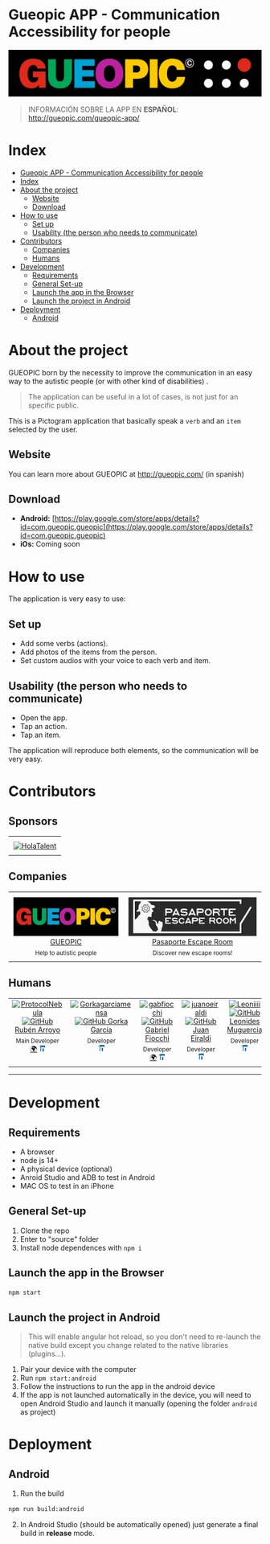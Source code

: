 # Gueopic APP - Communication Accessibility for people

![GUEOPIC Logo](readme-assets/header.jpeg)

> INFORMACIÓN SOBRE LA APP EN **ESPAÑOL**: http://gueopic.com/gueopic-app/

# Index

- [Gueopic APP - Communication Accessibility for people](#gueopic-app---communication-accessibility-for-people)
- [Index](#index)
- [About the project](#about-the-project)
  - [Website](#website)
  - [Download](#download)
- [How to use](#how-to-use)
  - [Set up](#set-up)
  - [Usability (the person who needs to communicate)](#usability-the-person-who-needs-to-communicate)
- [Contributors](#contributors)
  - [Companies](#companies)
  - [Humans](#humans)
- [Development](#development)
  - [Requirements](#requirements)
  - [General Set-up](#general-set-up)
  - [Launch the app in the Browser](#launch-the-app-in-the-browser)
  - [Launch the project in Android](#launch-the-project-in-android)
- [Deployment](#deployment)
  - [Android](#android)

# About the project

GUEOPIC born by the necessity to improve the communication in an easy way to the autistic people (or with other kind of disabilities) .

> The application can be useful in a lot of cases, is not just for an specific public.

This is a Pictogram application that basically speak a `verb` and an `item` selected by the user.

## Website

You can learn more about GUEOPIC at http://gueopic.com/ (in spanish)

## Download

- **Android:** [https://play.google.com/store/apps/details?id=com.gueopic.gueopic](https://play.google.com/store/apps/details?id=com.gueopic.gueopic)
- **iOs:** Coming soon

# How to use

The application is very easy to use:

## Set up

- Add some verbs (actions).
- Add photos of the items from the person.
- Set custom audios with your voice to each verb and item.

## Usability (the person who needs to communicate)

- Open the app.
- Tap an action.
- Tap an item.

The application will reproduce both elements, so the communication will be very easy.

# Contributors

## Sponsors

<table>
  <tr>
    <td align="center" valign="middle" style="padding: 10px;">
      <a href="http://vercel.com?utm_source=gueopic&utm_campaign=oss" target="_blank">
        <img src="https://www.datocms-assets.com/31049/1618983297-powered-by-vercel.svg" alt="HolaTalent"><br />
      </a>
    </td>
  </tr>
</table>

## Companies

<!-- markdownlint-disable -->
<table>
  <tr>
    <td align="center" valign="middle" style="padding: 10px;">
      <a href="http://gueopic.com/" target="_blank">
        <img src="readme-assets/sponsors/gueopic.jpeg" alt="HolaTalent"><br />
        GUEOPIC <br>
      </a>
      <sub>Help to autistic people</sub>
    </td>
    <!-- <td align="center" valign="middle" style="padding: 10px;">
      <a href="https://holatalent.com" target="_blank">
        <img src="readme-assets/sponsors/hola_talent.jpg" alt="HolaTalent"><br />
        Hola Talent <br>
      </a>
      <sub>Find your desired work</sub>
    </td> -->
    <td align="center" valign="middle" style="padding: 10px;">
      <a href="https://pasaporteescaperoom.com/" target="_blank">
        <img src="readme-assets/sponsors/pasaporte_escape_room.jpg" alt="PasaporteEscapeRoom"><br />
        Pasaporte Escape Room <br>
      </a>
      <sub>Discover new escape rooms!</sub>
    </td>
  </tr>
</table>

## Humans

<!-- markdownlint-disable -->
<table>
  <tr>
    <td align="center" valign="top">
      <a href="https://github.com/ProtocolNebula" target="_blank">
        <img src="https://avatars.githubusercontent.com/u/3286840?v=4" alt="ProtocolNebula" width="100" height="100"><br />
        <img src="https://github.githubassets.com/favicons/favicon.png" alt="GitHub" width="15"> Rubén Arroyo <br>
      </a>
      <sub>Main Developer</sub><br>
      <a href="https://racs.es" target="_blank" title="racs.es">🌍</a>
      <a href="https://www.linkedin.com/in/ruben-arroyo-ceruelo/">
        <img src="readme-assets/icon_linkedin.jpeg" alt="LinkedIn" width="12">
      </a>
    </td>
    <td align="center" valign="top">
      <a href="https://github.com/Gorkagarciamensa" target="_blank">
        <img src="https://avatars.githubusercontent.com/u/56064972?v=4" alt="Gorkagarciamensa" width="100" height="100"><br />
        <img src="https://github.githubassets.com/favicons/favicon.png" alt="GitHub" width="15"> Gorka García <br>
      </a>
      <sub>Developer</sub><br>
      <a href="https://www.linkedin.com/in/gorkagarciamensa/">
        <img src="readme-assets/icon_linkedin.jpeg" alt="LinkedIn" width="12">
      </a>
    </td>
    <td align="center" valign="top">
      <a href="https://github.com/gabfiocchi" target="_blank">
        <img src="https://avatars.githubusercontent.com/u/9122190?v=4" alt="gabfiocchi" width="100" height="100"><br />
        <img src="https://github.githubassets.com/favicons/favicon.png" alt="GitHub" width="15"> Gabriel Fiocchi <br>
      </a>
      <sub>Developer</sub><br>
      <a href="https://gabfiocchi.com" target="_blank" title="gabfiocchi.com">🌍</a> 
      <a href="https://www.linkedin.com/in/gabfiocchi">
        <img src="readme-assets/icon_linkedin.jpeg" alt="LinkedIn" width="12">
      </a>
    </td>
    <td align="center" valign="top">
      <a href="https://github.com/juanoeiraldi" target="_blank">
        <img src="https://avatars.githubusercontent.com/u/72230349?v=4" alt="juanoeiraldi" width="100" height="100"><br />
        <img src="https://github.githubassets.com/favicons/favicon.png" alt="GitHub" width="15"> Juan Eiraldi <br>
      </a>
      <sub>Developer</sub><br>
      <a href="http://linkedin.com/in/juan-eiraldi-8268221b6">
        <img src="readme-assets/icon_linkedin.jpeg" alt="LinkedIn" width="12">
      </a>
    </td>
    <td align="center" valign="top">
      <a href="https://github.com/Leoniiii" target="_blank">
        <img src="https://avatars.githubusercontent.com/u/54798485?v=4" alt="Leoniiii" width="100" height="100"><br />
        <img src="https://github.githubassets.com/favicons/favicon.png" alt="GitHub" width="15"> Leonides Muguercia <br>
      </a>
      <sub>Developer</sub><br>
      <a href="https://www.linkedin.com/in/leonimug/">
        <img src="readme-assets/icon_linkedin.jpeg" alt="LinkedIn" width="12">
      </a>
    </td>
  </tr>
</table>
<!-- markdownlint-restore -->

<!--
<a href="https://github.com/gueopic/app/graphs/contributors">
  <img src="https://contrib.rocks/image?repo=gueopic/app" />
</a>

Made with [contrib.rocks](https://contrib.rocks). -->

---

# Development

## Requirements

- A browser
- node js 14+
- A physical device (optional)
- Anroid Studio and ADB to test in Android
- MAC OS to test in an iPhone

## General Set-up

1. Clone the repo
2. Enter to "source" folder
3. Install node dependences with `npm i`

## Launch the app in the Browser

```bash
npm start
```

## Launch the project in Android

> This will enable angular hot reload, so you don't need to re-launch the native build except you change related to the native libraries (plugins...).

1. Pair your device with the computer
2. Run `npm start:android`
3. Follow the instructions to run the app in the android device
4. If the app is not launched automatically in the device, you will need to open Android Studio and launch it manually (opening the folder `android` as project)

# Deployment

## Android

1. Run the build

```bash
npm run build:android
```

2. In Android Studio (should be automatically opened) just generate a final build in **release** mode.
